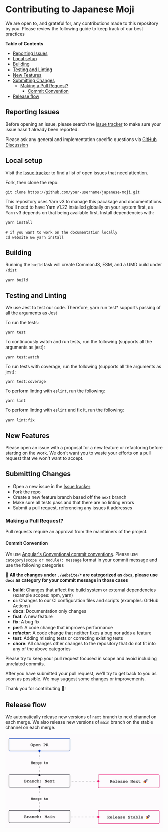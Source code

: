 # Contributing to Japanese Moji

We are open to, and grateful for, any contributions made to this repository by you. Please review
the following guide to keep track of our best practices

**Table of Contents**

- [Reporting Issues](#reporting-issues)
- [Local setup](#local-setup)
- [Building](#building)
- [Testing and Linting](#testing-and-linting)
- [New Features](#new-features)
- [Submitting Changes](#submitting-changes)
  - [Making a Pull Request?](#making-a-pull-request)
    - [Commit Convention](#commit-convention)
- [Release flow](#release-flow)

## Reporting Issues

Before opening an issue, please search the
[issue tracker](https://github.com/arjunvegda/japanese-moji/issues) to make sure your issue hasn't
already been reported.

Please ask any general and implementation specific questions via
[GitHub Discussion](https://github.com/arjunvegda/japanese-moji/discussions)

## Local setup

Visit the [Issue tracker](https://github.com/arjunvegda/japanese-moji/issues) to find a list of open
issues that need attention.

Fork, then clone the repo:

```
git clone https://github.com/your-username/japanese-moji.git
```

This repository uses Yarn v3 to manage this pacakage and documentations. You'll need to have Yarn
v1.22 installed globally on your system first, as Yarn v3 depends on that being available first.
Install dependencies with:

```
yarn install

# if you want to work on the documentation locally
cd website && yarn install
```

## Building

Running the `build` task will create CommonJS, ESM, and a UMD build under `/dist`

```
yarn build
```

## Testing and Linting

We use Jest to test our code. Therefore, yarn run test\* supports passing of all the arguments as
Jest

To run the tests:

```
yarn test
```

To continuously watch and run tests, run the following (supports all the arguments as jest):

```
yarn test:watch
```

To run tests with coverage, run the following (supports all the arguments as jest):

```
yarn test:coverage
```

To perform linting with `eslint`, run the following:

```
yarn lint
```

To perform linting with `eslint` and fix it, run the following:

```
yarn lint:fix
```

## New Features

Please open an issue with a proposal for a new feature or refactoring before starting on the work.
We don't want you to waste your efforts on a pull request that we won't want to accept.

## Submitting Changes

- Open a new issue in the [Issue tracker](https://github.com/arjunvegda/japanese-moji/issues)
- Fork the repo
- Create a new feature branch based off the `next` branch
- Make sure all tests pass and that there are no linting errors
- Submit a pull request, referencing any issues it addresses

### Making a Pull Request?

Pull requests require an approval from the maintainers of the project.

#### Commit Convention

We use
[Angular's Conventional commit conventions](https://github.com/angular/angular/blob/master/CONTRIBUTING.md#type).
Please use `category(scope or module): message` format in your commit message and use the following
categories

🚨 **All the changes under `./website/*` are categorized as `docs`, please use `docs` as category
for your commit message in those cases**

- **build**: Changes that affect the build system or external dependencies (example scopes: npm,
  yarn)
- **ci**: Changes to our CI configuration files and scripts (examples: GitHub Actions)
- **docs**: Documentation only changes
- **feat**: A new feature
- **fix**: A bug fix
- **perf**: A code change that improves performance
- **refactor**: A code change that neither fixes a bug nor adds a feature
- **test**: Adding missing tests or correcting existing tests
- **chore**: All changes other changes to the repository that do not fit into any of the above
  categories

Please try to keep your pull request focused in scope and avoid including unrelated commits.

After you have submitted your pull request, we'll try to get back to you as soon as possible. We may
suggest some changes or improvements.

Thank you for contributing 🙌!

## Release flow

We automatically release new versions of `next` branch to next channel on each merge. We also
release new versions of `main` branch on the stable channel on each merge.

![Release diagram](./docs/release-flow.gif)
